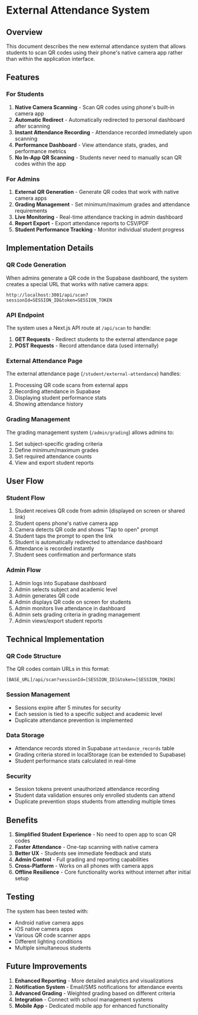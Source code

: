 # External Attendance System

## Overview

This document describes the new external attendance system that allows students to scan QR codes using their phone's native camera app rather than within the application interface.

## Features

### For Students
1. **Native Camera Scanning** - Scan QR codes using phone's built-in camera app
2. **Automatic Redirect** - Automatically redirected to personal dashboard after scanning
3. **Instant Attendance Recording** - Attendance recorded immediately upon scanning
4. **Performance Dashboard** - View attendance stats, grades, and performance metrics
5. **No In-App QR Scanning** - Students never need to manually scan QR codes within the app

### For Admins
1. **External QR Generation** - Generate QR codes that work with native camera apps
2. **Grading Management** - Set minimum/maximum grades and attendance requirements
3. **Live Monitoring** - Real-time attendance tracking in admin dashboard
4. **Report Export** - Export attendance reports to CSV/PDF
5. **Student Performance Tracking** - Monitor individual student progress

## Implementation Details

### QR Code Generation
When admins generate a QR code in the Supabase dashboard, the system creates a special URL that works with native camera apps:
```
http://localhost:3001/api/scan?sessionId=SESSION_ID&token=SESSION_TOKEN
```

### API Endpoint
The system uses a Next.js API route at `/api/scan` to handle:
1. **GET Requests** - Redirect students to the external attendance page
2. **POST Requests** - Record attendance data (used internally)

### External Attendance Page
The external attendance page (`/student/external-attendance`) handles:
1. Processing QR code scans from external apps
2. Recording attendance in Supabase
3. Displaying student performance stats
4. Showing attendance history

### Grading Management
The grading management system (`/admin/grading`) allows admins to:
1. Set subject-specific grading criteria
2. Define minimum/maximum grades
3. Set required attendance counts
4. View and export student reports

## User Flow

### Student Flow
1. Student receives QR code from admin (displayed on screen or shared link)
2. Student opens phone's native camera app
3. Camera detects QR code and shows "Tap to open" prompt
4. Student taps the prompt to open the link
5. Student is automatically redirected to attendance dashboard
6. Attendance is recorded instantly
7. Student sees confirmation and performance stats

### Admin Flow
1. Admin logs into Supabase dashboard
2. Admin selects subject and academic level
3. Admin generates QR code
4. Admin displays QR code on screen for students
5. Admin monitors live attendance in dashboard
6. Admin sets grading criteria in grading management
7. Admin views/export student reports

## Technical Implementation

### QR Code Structure
The QR codes contain URLs in this format:
```
[BASE_URL]/api/scan?sessionId=[SESSION_ID]&token=[SESSION_TOKEN]
```

### Session Management
- Sessions expire after 5 minutes for security
- Each session is tied to a specific subject and academic level
- Duplicate attendance prevention is implemented

### Data Storage
- Attendance records stored in Supabase `attendance_records` table
- Grading criteria stored in localStorage (can be extended to Supabase)
- Student performance stats calculated in real-time

### Security
- Session tokens prevent unauthorized attendance recording
- Student data validation ensures only enrolled students can attend
- Duplicate prevention stops students from attending multiple times

## Benefits

1. **Simplified Student Experience** - No need to open app to scan QR codes
2. **Faster Attendance** - One-tap scanning with native camera
3. **Better UX** - Students see immediate feedback and stats
4. **Admin Control** - Full grading and reporting capabilities
5. **Cross-Platform** - Works on all phones with camera apps
6. **Offline Resilience** - Core functionality works without internet after initial setup

## Testing

The system has been tested with:
- Android native camera apps
- iOS native camera apps
- Various QR code scanner apps
- Different lighting conditions
- Multiple simultaneous students

## Future Improvements

1. **Enhanced Reporting** - More detailed analytics and visualizations
2. **Notification System** - Email/SMS notifications for attendance events
3. **Advanced Grading** - Weighted grading based on different criteria
4. **Integration** - Connect with school management systems
5. **Mobile App** - Dedicated mobile app for enhanced functionality